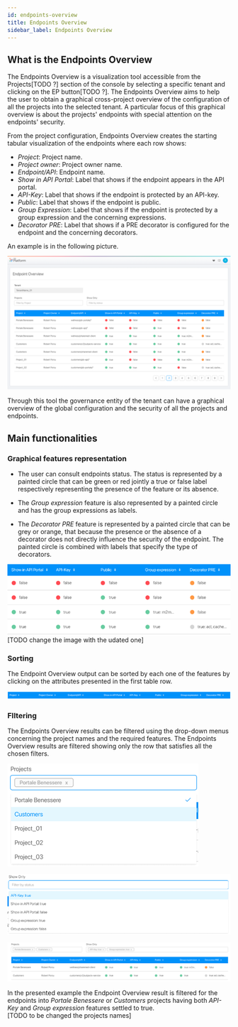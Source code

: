 ```yaml
---
id: endpoints-overview
title: Endpoints Overview
sidebar_label: Endpoints Overview
---
```

## What is the Endpoints Overview

The Endpoints Overview is a visualization tool accessible from the Projects[TODO ?] section of the console by selecting a specific tenant and clicking on the EP button[TODO ?]. The Endpoints Overview aims to help the user to obtain a graphical cross-project overview of the configuration of all the projects into the selected tenant. A particular focus of this graphical overview is about the projects' endpoints with special attention on the endpoints' security.  

From the project configuration, Endpoints Overview creates the starting tabular visualization of the endpoints where each row shows: 
* *Project*: Project name.
* *Project owner*: Project owner name.
* *Endpoint/API*: Endpoint name.
* *Show in API Portal*: Label that shows if the endpoint appears in the API portal.
* *API-Key*: Label that shows if the endpoint is protected by an API-key.
* *Public*: Label that shows if the endpoint is public.
* *Group Expression*: Label that shows if the endpoint is protected by a group expression and the concerning expressions.
* *Decorator PRE*: Label that shows if a PRE decorator is configured for the endpoint and the concerning decorators.  

An example is in the following picture.

![Endpoints Overview visualization](img/endpoints-overview-visualization.png)

Through this tool the governance entity of the tenant can have a graphical overview of the global configuration and the security of all the projects and endpoints.

## Main functionalities

### Graphical features representation

* The user can consult endpoints status. The status is represented by a painted circle that can be green or red jointly a true or false label respectively representing the presence of the feature or its absence.

* The *Group expression* feature is also represented by a painted circle and has the group expressions as labels.

* The *Decorator PRE* feature is represented by a painted circle that can be grey or orange, that because the presence or the absence of a decorator does not directly influence the security of the endpoint. The painted circle is combined with labels that specify the type of decorators.

![Graphical features](img/graphical-features.png)  
[TODO change the image with the udated one]
### Sorting

The Endpoint Overview output can be sorted by each one of the features by clicking on the attributes presented in the first table row.

![Sort](img/sort.png)

### FIltering

The Endpoints Overview results can be filtered using the drop-down menus concerning the project names and the required features. The Endpoints Overview results are filtered showing only the row that satisfies all the chosen filters.

![Project filter](img/project-name-filter.png)

![Feature filter](img/feature-filter.png)

![Filter](img/filter.png)

In the presented example the Endpoint Overview result is filtered for the endpoints into *Portale Benessere* or *Customers* projects having both *API-Key* and *Group expression* features settled to true.  
[TODO to be changed the projects names]
